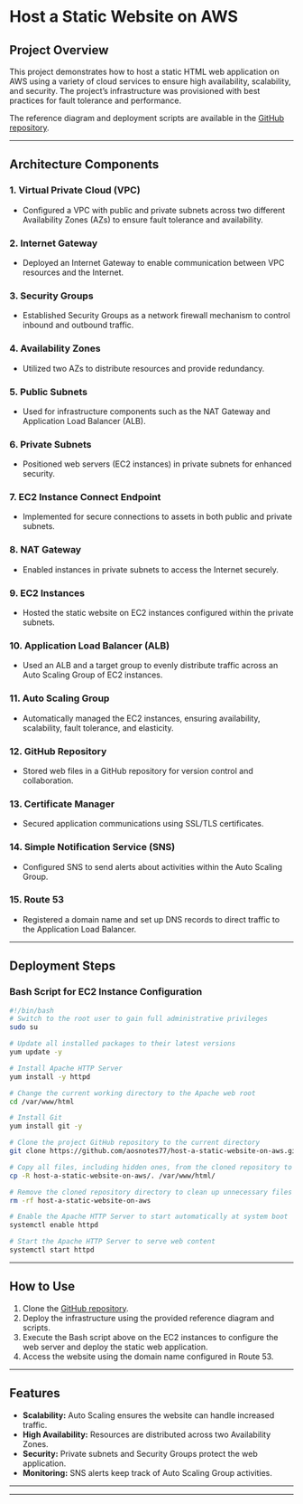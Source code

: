 # Host a Static Website on AWS

## Project Overview
This project demonstrates how to host a static HTML web application on AWS using a variety of cloud services to ensure high availability, scalability, and security. The project’s infrastructure was provisioned with best practices for fault tolerance and performance.

The reference diagram and deployment scripts are available in the [GitHub repository](https://github.com/aosnotes77/host-a-static-website-on-aws).

---

## Architecture Components

### 1. Virtual Private Cloud (VPC)
- Configured a VPC with public and private subnets across two different Availability Zones (AZs) to ensure fault tolerance and availability.

### 2. Internet Gateway
- Deployed an Internet Gateway to enable communication between VPC resources and the Internet.

### 3. Security Groups
- Established Security Groups as a network firewall mechanism to control inbound and outbound traffic.

### 4. Availability Zones
- Utilized two AZs to distribute resources and provide redundancy.

### 5. Public Subnets
- Used for infrastructure components such as the NAT Gateway and Application Load Balancer (ALB).

### 6. Private Subnets
- Positioned web servers (EC2 instances) in private subnets for enhanced security.

### 7. EC2 Instance Connect Endpoint
- Implemented for secure connections to assets in both public and private subnets.

### 8. NAT Gateway
- Enabled instances in private subnets to access the Internet securely.

### 9. EC2 Instances
- Hosted the static website on EC2 instances configured within the private subnets.

### 10. Application Load Balancer (ALB)
- Used an ALB and a target group to evenly distribute traffic across an Auto Scaling Group of EC2 instances.

### 11. Auto Scaling Group
- Automatically managed the EC2 instances, ensuring availability, scalability, fault tolerance, and elasticity.

### 12. GitHub Repository
- Stored web files in a GitHub repository for version control and collaboration.

### 13. Certificate Manager
- Secured application communications using SSL/TLS certificates.

### 14. Simple Notification Service (SNS)
- Configured SNS to send alerts about activities within the Auto Scaling Group.

### 15. Route 53
- Registered a domain name and set up DNS records to direct traffic to the Application Load Balancer.

---

## Deployment Steps

### Bash Script for EC2 Instance Configuration
```bash
#!/bin/bash
# Switch to the root user to gain full administrative privileges
sudo su

# Update all installed packages to their latest versions
yum update -y

# Install Apache HTTP Server
yum install -y httpd

# Change the current working directory to the Apache web root
cd /var/www/html

# Install Git
yum install git -y

# Clone the project GitHub repository to the current directory
git clone https://github.com/aosnotes77/host-a-static-website-on-aws.git

# Copy all files, including hidden ones, from the cloned repository to the Apache web root
cp -R host-a-static-website-on-aws/. /var/www/html/

# Remove the cloned repository directory to clean up unnecessary files
rm -rf host-a-static-website-on-aws

# Enable the Apache HTTP Server to start automatically at system boot
systemctl enable httpd

# Start the Apache HTTP Server to serve web content
systemctl start httpd
```

---

## How to Use

1. Clone the [GitHub repository](https://github.com/aosnotes77/host-a-static-website-on-aws).
2. Deploy the infrastructure using the provided reference diagram and scripts.
3. Execute the Bash script above on the EC2 instances to configure the web server and deploy the static web application.
4. Access the website using the domain name configured in Route 53.

---

## Features
- **Scalability:** Auto Scaling ensures the website can handle increased traffic.
- **High Availability:** Resources are distributed across two Availability Zones.
- **Security:** Private subnets and Security Groups protect the web application.
- **Monitoring:** SNS alerts keep track of Auto Scaling Group activities.

---

---
